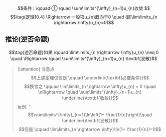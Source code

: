 $$条件 : \qquad ① \quad \sum\limits^{\infty}_{n=1}u_{n}收敛 $$
$$\tag{定理10.4} \Rightarrow 一般项u_{n}趋向于0 \quad (即\lim\limits_{n \rightarrow \infty}u_{n}=0)$$

## 推论(逆否命题)

$$\tag{逆否命题}如果 \qquad \lim\limits_{n \rightarrow \infty}u_{n} \neq 0 \quad \Rightarrow \quad \sum\limits^{\infty}_{n=1}u_{n} \textbf{发散}$$
> [!attention] 注意点
> $$上述定理仅仅是 \qquad \underline{\textbf{必要条件}}$$
> $$换言之 \qquad \lim\limits_{n \rightarrow \infty}u_{n} = 0 \quad \nRightarrow \quad \sum\limits^{\infty}_{n=1}u_{n} \underline{\textbf{收敛}}$$
> 反例 ：
> $$\sum\limits^{\infty}_{n=1}\ln\left(1+ \frac{1}{n}\right)\quad \underline{\textbf{发散}}$$
> $$但是 \qquad \lim\limits_{n \rightarrow \infty}\ln(1+ \frac{1}{n})=0$$